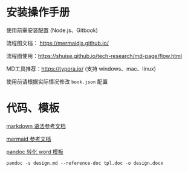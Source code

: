 # 安装操作手册

使用前需安装配置 (Node.js、Gitbook)

流程图文档： https://mermaidjs.github.io/

流程图使用：https://shuise.github.io/tech-research/md-page/flow.html

MD工具推荐：https://typora.io/ (支持 windows、mac、linux)

使用前请根据实际情况修改 `book.json` 配置


# 代码、模板

[markdown 语法参考文档](./templates/example.md)

[mermaid 参考文档](./templates/flow.md)

[pandoc 转化 word 模板](./templates/tpl.docx)

```
pandoc -s design.md --reference-doc tpl.doc -o design.docx
```